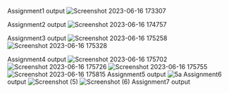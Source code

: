 Assignment1 output
![Screenshot 2023-06-16 173307](https://github.com/jyotisannapanavar/jyotisannapanavar/assets/136812071/6784b899-3864-443f-8973-917bac9d6329)

Assignment2 output
![Screenshot 2023-06-16 174757](https://github.com/jyotisannapanavar/jyotisannapanavar/assets/136812071/39532713-9356-4806-85c7-fbfd925b10e7)

Assignment3 output
![Screenshot 2023-06-16 175258](https://github.com/jyotisannapanavar/jyotisannapanavar/assets/136812071/e5f68b56-d229-47a6-a35c-e708d7221ee6)
![Screenshot 2023-06-16 175328](https://github.com/jyotisannapanavar/jyotisannapanavar/assets/136812071/9262f7e6-a28c-44e8-9af4-36aa01a97273)

Assignment4 output
![Screenshot 2023-06-16 175702](https://github.com/jyotisannapanavar/jyotisannapanavar/assets/136812071/2767b760-caf6-4ead-93b6-190dff53f8e9)
![Screenshot 2023-06-16 175726](https://github.com/jyotisannapanavar/jyotisannapanavar/assets/136812071/35b94547-8597-4f9f-b9df-2f2e0049b4fe)
![Screenshot 2023-06-16 175755](https://github.com/jyotisannapanavar/jyotisannapanavar/assets/136812071/452ba381-af87-404d-ba7f-5630ca2b2552)
![Screenshot 2023-06-16 175815](https://github.com/jyotisannapanavar/jyotisannapanavar/assets/136812071/4af67eb1-1ed8-40ac-ae3f-da9418fe4c0f)
Assignment5 output
![5a](https://github.com/jyotisannapanavar/jyotisannapanavar/assets/136812071/d148696a-a418-4faf-b158-6c917b305e44)
Assignment6 output
![Screenshot (5)](https://github.com/jyotisannapanavar/jyotisannapanavar/assets/136812071/81fd4ab8-e1d4-4b2c-862f-bdb6ed552387)
![Screenshot (6)](https://github.com/jyotisannapanavar/jyotisannapanavar/assets/136812071/e3b79344-ffc8-4853-a396-d5e880aa086e)
Assignment7 output
























